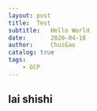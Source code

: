 ```yaml
---
layout: post
title:  Test
subtitle:   Hello World
date:       2020-04-18	
author:     ChuiGao 
catalog: true 	
tags:							
    - GCP
---
```


## lai shishi

